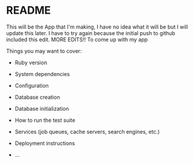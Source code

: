 # README

This will be the App that I'm making, I have no idea what it will be but I will update this later.  I have to try again because the initial push to github included this edit.  MORE EDITS!!  To come up with my app 

Things you may want to cover:

* Ruby version

* System dependencies

* Configuration

* Database creation

* Database initialization

* How to run the test suite

* Services (job queues, cache servers, search engines, etc.)

* Deployment instructions

* ...
